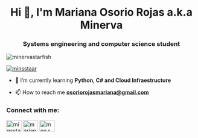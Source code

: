 <h1 align="center">Hi 👋, I'm Mariana Osorio Rojas a.k.a Minerva</h1>
<h3 align="center">Systems engineering and computer science student</h3>

<p align="left"> <img src="https://komarev.com/ghpvc/?username=minervastarfish&label=Profile%20views&color=0e75b6&style=flat" alt="minervastarfish" /> </p>

<p align="left"> <a href="https://twitter.com/minsstaar" target="blank"><img src="https://img.shields.io/twitter/follow/minsstaar?logo=twitter&style=for-the-badge" alt="minsstaar" /></a> </p>

- 🌱 I’m currently learning **Python, C# and Cloud Infraestructure**

- 📫 How to reach me **osoriorojasmariana@gmail.com**

<h3 align="left">Connect with me:</h3>
<p align="left">
<a href="https://twitter.com/minsstaar" target="blank"><img align="center" src="https://raw.githubusercontent.com/rahuldkjain/github-profile-readme-generator/master/src/images/icons/Social/twitter.svg" alt="minsstaar" height="30" width="40" /></a>
<a href="https://linkedin.com/in/marianaosoriorojas" target="blank"><img align="center" src="https://raw.githubusercontent.com/rahuldkjain/github-profile-readme-generator/master/src/images/icons/Social/linked-in-alt.svg" alt="marianaosoriorojas" height="30" width="40" /></a>
<a href="https://instagram.com/moo.r.aa" target="blank"><img align="center" src="https://raw.githubusercontent.com/rahuldkjain/github-profile-readme-generator/master/src/images/icons/Social/instagram.svg" alt="moo.r.aa" height="30" width="40" /></a>
</p>


